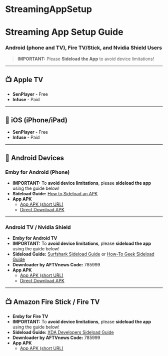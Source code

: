 # StreamingAppSetup
# Streaming App Setup Guide

### Android (phone and TV), Fire TV/Stick, and Nvidia Shield Users
> **IMPORTANT:** Please **Sideload the App** to avoid device limitations!

---

## 📺 Apple TV
- **SenPlayer** - Free
- **Infuse** - Paid

---

## 📱 iOS (iPhone/iPad)
- **SenPlayer** - Free
- **Infuse** - Paid

---

## 🤖 Android Devices

### Emby for Android (Phone)
- **IMPORTANT:** To **avoid device limitations**, please **sideload the app** using the guide below!
- **Sideload Guide:** [How to Sideload an APK](https://www.digitaltrends.com/mobile/how-to-sideload-an-apk/)
- **App APK**  
  - [App APK (short URL)](https://t.ly/lJJFB)
  - [Direct Download APK](https://cdn.discordapp.com/attachments/733102556355625092/1299470344251506780/emby_phone.apk?ex=671f4bd1&is=671dfa51&hm=634063c9249886ee536db2171acc61628246e160a7ef196d35dd79dc4d388890&)

---

### Android TV / Nvidia Shield
- **Emby for Android TV**
- **IMPORTANT:** To **avoid device limitations**, please **sideload the app** using the guide below!
- **Sideload Guide:** [Surfshark Sideload Guide](https://support.surfshark.com/hc/en-us/articles/360019379599-How-to-sideload-apps-on-Android-box) or [How-To Geek Sideload Guide](https://www.howtogeek.com/694493/how-to-sideload-apps-on-google-tv/)
- **Downloader by AFTVnews Code:** 785999
- **App APK**  
  - [App APK (short URL)](https://t.ly/2sP7q)
  - [Direct Download APK](https://cdn.discordapp.com/attachments/733102556355625092/1299470345090371645/emby_tv.apk?ex=671f4bd1&is=671dfa51&hm=239fb07d9926b9cd74b2beb352aa30c272db62341f5ff2f2a1cef66a2d43d5cb&)

---

## 📺 Amazon Fire Stick / Fire TV
- **Emby for Fire TV**
- **IMPORTANT:** To **avoid device limitations**, please **sideload the app** using the guide below!
- **Sideload Guide:** [XDA Developers Sideload Guide](https://www.xda-developers.com/how-sideload-apps-amazon-fire-tv/)
- **Downloader by AFTVnews Code:** 785999
- **App APK**  
  - [App APK (short URL)](https://t.ly/2sP7q)
